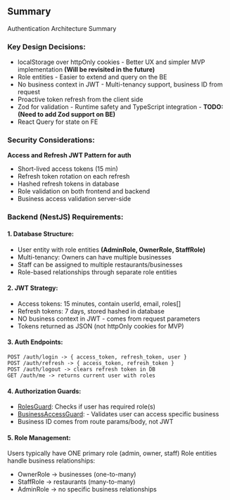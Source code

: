 ## Summary

Authentication Architecture Summary

### Key Design Decisions:

- localStorage over httpOnly cookies - Better UX and simpler MVP implementation **(Will be revisited in the future)**
- Role entities - Easier to extend and query on the BE
- No business context in JWT - Multi-tenancy support, business ID from request
- Proactive token refresh from the client side
- Zod for validation - Runtime safety and TypeScript integration - **TODO: (Need to add Zod support on BE)**
- React Query for state on FE

### Security Considerations:

**Access and Refresh JWT Pattern for auth**

- Short-lived access tokens (15 min)
- Refresh token rotation on each refresh
- Hashed refresh tokens in database
- Role validation on both frontend and backend
- Business access validation server-side

### Backend (NestJS) Requirements:

#### 1. Database Structure:

- User entity with role entities **(AdminRole, OwnerRole, StaffRole)**
- Multi-tenancy: Owners can have multiple businesses
- Staff can be assigned to multiple restaurants/businesses
- Role-based relationships through separate role entities

#### 2. JWT Strategy:

- Access tokens: 15 minutes, contain userId, email, roles[]
- Refresh tokens: 7 days, stored hashed in database
- NO business context in JWT - comes from request parameters
- Tokens returned as JSON (not httpOnly cookies for MVP)

#### 3. Auth Endpoints:

```
POST /auth/login -> { access_token, refresh_token, user }
POST /auth/refresh -> { access_token, refresh_token }
POST /auth/logout -> clears refresh token in DB
GET /auth/me -> returns current user with roles
```

#### 4. Authorization Guards:

- [RolesGuard](../src/auth/guards/roles.guard.ts): Checks if user has required role(s)
- [BusinessAccessGuard](../src/auth/guards/business-access.guard.ts.guard.ts): - Validates user can access specific business
- Business ID comes from route params/body, not JWT

#### 5. Role Management:

<p>Users typically have ONE primary role (admin, owner, staff)
Role entities handle business relationships:</p>

- OwnerRole → businesses (one-to-many)
- StaffRole → restaurants (many-to-many)
- AdminRole → no specific business relationships

